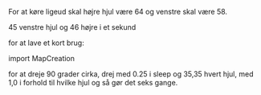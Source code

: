 For at køre ligeud skal højre hjul være 64 og venstre skal være 58.

45 venstre hjul og 46 højre i et sekund




for at lave et kort brug: 

import MapCreation


for at dreje 90 grader cirka, drej med 0.25 i sleep og 35,35 hvert hjul, med 1,0 i forhold til hvilke hjul og så gør det seks gange.